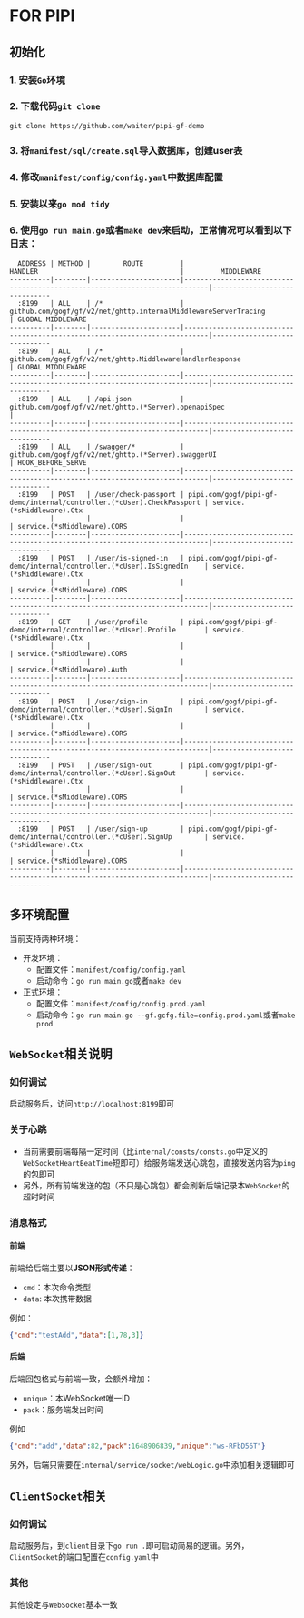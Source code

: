 # FOR PIPI

## 初始化

### 1. 安装`Go`环境

### 2. 下载代码`git clone`
```
git clone https://github.com/waiter/pipi-gf-demo
```

### 3. 将`manifest/sql/create.sql`导入数据库，创建user表

### 4. 修改`manifest/config/config.yaml`中数据库配置

### 5. 安装以来`go mod tidy`

### 6. 使用`go run main.go`或者`make dev`来启动，正常情况可以看到以下日志：
```
  ADDRESS | METHOD |        ROUTE         |                                  HANDLER                                   |         MIDDLEWARE           
----------|--------|----------------------|----------------------------------------------------------------------------|------------------------------
  :8199   | ALL    | /*                   | github.com/gogf/gf/v2/net/ghttp.internalMiddlewareServerTracing            | GLOBAL MIDDLEWARE            
----------|--------|----------------------|----------------------------------------------------------------------------|------------------------------
  :8199   | ALL    | /*                   | github.com/gogf/gf/v2/net/ghttp.MiddlewareHandlerResponse                  | GLOBAL MIDDLEWARE            
----------|--------|----------------------|----------------------------------------------------------------------------|------------------------------
  :8199   | ALL    | /api.json            | github.com/gogf/gf/v2/net/ghttp.(*Server).openapiSpec                      |                              
----------|--------|----------------------|----------------------------------------------------------------------------|------------------------------
  :8199   | ALL    | /swagger/*           | github.com/gogf/gf/v2/net/ghttp.(*Server).swaggerUI                        | HOOK_BEFORE_SERVE            
----------|--------|----------------------|----------------------------------------------------------------------------|------------------------------
  :8199   | POST   | /user/check-passport | pipi.com/gogf/pipi-gf-demo/internal/controller.(*cUser).CheckPassport | service.(*sMiddleware).Ctx   
          |        |                      |                                                                            | service.(*sMiddleware).CORS  
----------|--------|----------------------|----------------------------------------------------------------------------|------------------------------
  :8199   | POST   | /user/is-signed-in   | pipi.com/gogf/pipi-gf-demo/internal/controller.(*cUser).IsSignedIn    | service.(*sMiddleware).Ctx   
          |        |                      |                                                                            | service.(*sMiddleware).CORS  
----------|--------|----------------------|----------------------------------------------------------------------------|------------------------------
  :8199   | GET    | /user/profile        | pipi.com/gogf/pipi-gf-demo/internal/controller.(*cUser).Profile       | service.(*sMiddleware).Ctx   
          |        |                      |                                                                            | service.(*sMiddleware).CORS  
          |        |                      |                                                                            | service.(*sMiddleware).Auth  
----------|--------|----------------------|----------------------------------------------------------------------------|------------------------------
  :8199   | POST   | /user/sign-in        | pipi.com/gogf/pipi-gf-demo/internal/controller.(*cUser).SignIn        | service.(*sMiddleware).Ctx   
          |        |                      |                                                                            | service.(*sMiddleware).CORS  
----------|--------|----------------------|----------------------------------------------------------------------------|------------------------------
  :8199   | POST   | /user/sign-out       | pipi.com/gogf/pipi-gf-demo/internal/controller.(*cUser).SignOut       | service.(*sMiddleware).Ctx   
          |        |                      |                                                                            | service.(*sMiddleware).CORS  
----------|--------|----------------------|----------------------------------------------------------------------------|------------------------------
  :8199   | POST   | /user/sign-up        | pipi.com/gogf/pipi-gf-demo/internal/controller.(*cUser).SignUp        | service.(*sMiddleware).Ctx   
          |        |                      |                                                                            | service.(*sMiddleware).CORS  
----------|--------|----------------------|----------------------------------------------------------------------------|------------------------------
```

## 多环境配置

当前支持两种环境：

- 开发环境：
  - 配置文件：`manifest/config/config.yaml`
  - 启动命令：`go run main.go`或者`make dev`
- 正式环境：
  - 配置文件：`manifest/config/config.prod.yaml`
  - 启动命令：`go run main.go --gf.gcfg.file=config.prod.yaml`或者`make prod`

## `WebSocket`相关说明

### 如何调试

启动服务后，访问`http://localhost:8199`即可

### 关于心跳

- 当前需要前端每隔一定时间（比`internal/consts/consts.go`中定义的`WebSocketHeartBeatTime`短即可）给服务端发送心跳包，直接发送内容为`ping`的包即可
- 另外，所有前端发送的包（不只是心跳包）都会刷新后端记录本`WebSocket`的超时时间

### 消息格式

#### 前端
前端给后端主要以**JSON形式传递**：
- `cmd`：本次命令类型
- `data`: 本次携带数据

例如：
```JSON
{"cmd":"testAdd","data":[1,78,3]}
```
#### 后端
后端回包格式与前端一致，会额外增加：
- `unique`：本WebSocket唯一ID
- `pack`：服务端发出时间

例如
```JSON
{"cmd":"add","data":82,"pack":1648906839,"unique":"ws-RFbD56T"}
```
另外，后端只需要在`internal/service/socket/webLogic.go`中添加相关逻辑即可

## `ClientSocket`相关

### 如何调试

启动服务后，到`client`目录下`go run .`即可启动简易的逻辑。另外，`ClientSocket`的端口配置在`config.yaml`中

### 其他

其他设定与`WebSocket`基本一致
